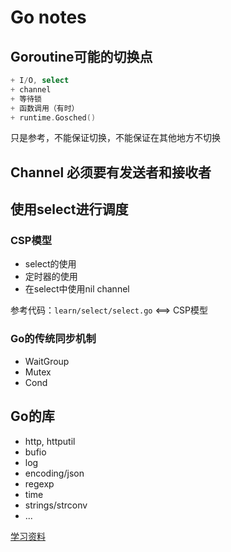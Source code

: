 # Go notes

## Goroutine可能的切换点

```Go
+ I/O, select
+ channel
+ 等待锁
+ 函数调用（有时）
+ runtime.Gosched()
```

只是参考，不能保证切换，不能保证在其他地方不切换

## Channel 必须要有发送者和接收者

## 使用select进行调度

### CSP模型

- select的使用
- 定时器的使用
- 在select中使用nil channel

参考代码：`learn/select/select.go`  <==>  CSP模型

### Go的传统同步机制

- WaitGroup
- Mutex
- Cond

## Go的库

- http, httputil
- bufio
- log
- encoding/json
- regexp
- time
- strings/strconv
- ...

[学习资料](https://studygolang.com/pkgdoc)

